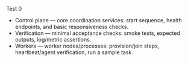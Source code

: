 Test 0

- Control plane — core coordination services: start sequence, health endpoints, and basic responsiveness checks.
- Verification — minimal acceptance checks: smoke tests, expected outputs, log/metric assertions.
- Workers — worker nodes/processes: provision/join steps, heartbeat/agent verification, run a sample task.